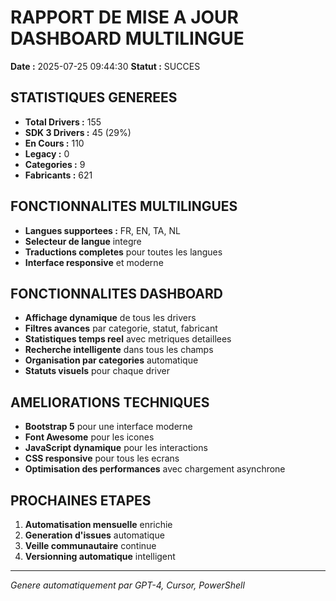 # RAPPORT DE MISE A JOUR DASHBOARD MULTILINGUE

**Date :** 2025-07-25 09:44:30
**Statut :** SUCCES

## STATISTIQUES GENEREES

- **Total Drivers :** 155
- **SDK 3 Drivers :** 45 (29%)
- **En Cours :** 110
- **Legacy :** 0
- **Categories :** 9
- **Fabricants :** 621

## FONCTIONNALITES MULTILINGUES

- **Langues supportees :** FR, EN, TA, NL
- **Selecteur de langue** integre
- **Traductions completes** pour toutes les langues
- **Interface responsive** et moderne

## FONCTIONNALITES DASHBOARD

- **Affichage dynamique** de tous les drivers
- **Filtres avances** par categorie, statut, fabricant
- **Statistiques temps reel** avec metriques detaillees
- **Recherche intelligente** dans tous les champs
- **Organisation par categories** automatique
- **Statuts visuels** pour chaque driver

## AMELIORATIONS TECHNIQUES

- **Bootstrap 5** pour une interface moderne
- **Font Awesome** pour les icones
- **JavaScript dynamique** pour les interactions
- **CSS responsive** pour tous les ecrans
- **Optimisation des performances** avec chargement asynchrone

## PROCHAINES ETAPES

1. **Automatisation mensuelle** enrichie
2. **Generation d'issues** automatique
3. **Veille communautaire** continue
4. **Versionning automatique** intelligent

---
*Genere automatiquement par GPT-4, Cursor, PowerShell*
